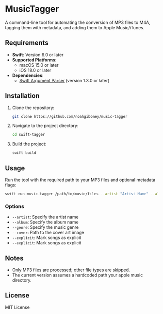 # MusicTagger

A command-line tool for automating the conversion of MP3 files to M4A, tagging them with metadata, and adding them to Apple Music/iTunes.

## Requirements
- **Swift**: Version 6.0 or later
- **Supported Platforms**:
  - macOS 15.0 or later
  - iOS 18.0 or later
- **Dependencies**:
  - [Swift Argument Parser](https://github.com/apple/swift-argument-parser) (version 1.3.0 or later)

## Installation
1. Clone the repository:
   ```bash
   git clone https://github.com/noahgiboney/music-tagger
   ```
2. Navigate to the project directory:
   ```bash
   cd swift-tagger
   ```
3. Build the project:
   ```bash
   swift build
   ```

## Usage
Run the tool with the required path to your MP3 files and optional metadata flags:

```bash
swift run music-tagger /path/to/music/files --artist "Artist Name" --album "Album Name" --genre "Genre" --cover /path/to/cover.jpg
```

### Options
- `--artist`: Specify the artist name
- `--album`: Specify the album name
- `--genre`: Specify the music genre
- `--cover`: Path to the cover art image
- `--explicit`: Mark songs as explicit 
- `--explicit`: Mark songs as explicit


## Notes
- Only MP3 files are processed; other file types are skipped.
- The current version assumes a hardcoded path your apple music directory.

## License
MIT License

